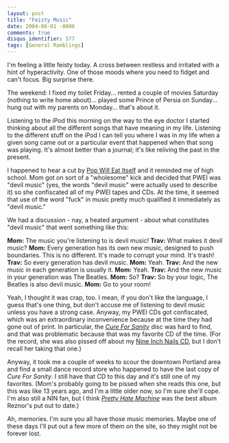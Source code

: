 ```yaml
---
layout: post
title: "Feisty Music"
date: 2004-06-01 -0800
comments: true
disqus_identifier: 577
tags: [General Ramblings]
---
```

I'm feeling a little feisty today. A cross between restless and
irritated with a hint of hyperactivity. One of those moods where you
need to fidget and can't focus. Big surprise there.
 
 The weekend: I fixed my toilet Friday... rented a couple of movies
Saturday (nothing to write home about)... played some Prince of Persia
on Sunday... hung out with my parents on Monday... that's about it.
 
 Listening to the iPod this morning on the way to the eye doctor I
started thinking about all the different songs that have meaning in my
life. Listening to the different stuff on the iPod I can tell you where
I was in my life when a given song came out or a particular event that
happened when that song was playing. It's almost better than a journal;
it's like reliving the past in the present.
 
 I happened to hear a cut by [Pop Will Eat
Itself](http://pweination.org/) and it reminded me of high school. Mom
got on sort of a "wholesome" kick and decided that PWEI was "devil
music" (yes, the words "devil music" were actually used to describe it)
so she confiscated all of my PWEI tapes and CDs. At the time, it seemed
that use of the word "fuck" in music pretty much qualified it
immediately as "devil music."
 
 We had a discussion - nay, a heated argument - about what constitutes
"devil music" that went something like this:
 
 **Mom:** The music you're listening to is devil music!
 **Trav:** What makes it devil music?
 **Mom:** Every generation has its own new music, designed to push
boundaries. This is no different. It's made to corrupt your mind. It's
trash!
 **Trav:** So every generation has devil music.
 **Mom:** Yeah.
 **Trav:** And the new music in each generation is usually it.
 **Mom:** Yeah.
 **Trav:** And the new music in your generation was The Beatles.
 **Mom:** So?
 **Trav:** So by your logic, The Beatles is also devil music.
 **Mom:** Go to your room!
 
 Yeah, I thought it was crap, too. I mean, if you don't like the
language, I guess that's one thing, but don't accuse me of listening to
devil music unless you have a strong case. Anyway, my PWEI CDs got
confiscated, which was an extraordinary inconvenience because at the
time they had gone out of print. In particular, the [*Cure For
Sanity*](http://www.amazon.com/exec/obidos/ASIN/B000008JIR/mhsvortex)
disc was hard to find, and that was problematic because that was my
favorite CD of the time. (For the record, she was also pissed off about
my [Nine Inch Nails
CD](http://www.amazon.com/exec/obidos/ASIN/B000000GPY/mhsvortex), but I
don't recall her taking that one.)
 
 Anyway, it took me a couple of weeks to scour the downtown Portland
area and find a small dance record store who happened to have the last
copy of *Cure For Sanity*. I still have that CD to this day and it's
still one of my favorites. (Mom's probably going to be pissed when she
reads this one, but this was like 13 years ago, and I'm a little older
now, so I'm sure she'll cope. I'm also still a NIN fan, but I think
[*Pretty Hate
Machine*](http://www.amazon.com/exec/obidos/ASIN/B000000GPY/mhsvortex)
was the best album Reznor's put out to date.)
 
 Ah, memories. I'm sure you all have those music memories. Maybe one of
these days I'll put out a few more of them on the site, so they might
not be forever lost.
